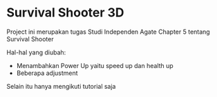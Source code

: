 # Survival Shooter 3D
Project ini merupakan tugas Studi Independen Agate Chapter 5 tentang Survival Shooter

Hal-hal yang diubah:
- Menambahkan Power Up yaitu speed up dan health up
- Beberapa adjustment

Selain itu hanya mengikuti tutorial saja
